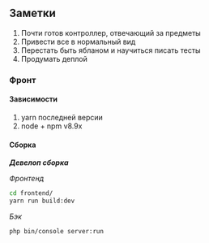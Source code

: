 Заметки
-
1. Почти готов контроллер, отвечающий за предметы
2. Привести все в нормальный вид
3. Перестать быть ябланом и научиться писать тесты
4. Продумать деплой

### Фронт
#### Зависимости
1. yarn последней версии
2. node + npm v8.9x

#### Сборка
*__Девелоп сборка__*

*Фронтенд*
```bash
cd frontend/
yarn run build:dev
```

*Бэк*
```bash
php bin/console server:run
```
